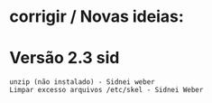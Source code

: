 # corrigir / Novas ideias:

# Versão 2.3 sid
```
unzip (não instalado) - Sidnei weber
Limpar excesso arquivos /etc/skel - Sidnei Weber

